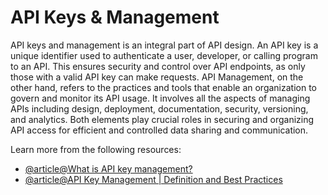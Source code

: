 # API Keys & Management

API keys and management is an integral part of API design. An API key is a unique identifier used to authenticate a user, developer, or calling program to an API. This ensures security and control over API endpoints, as only those with a valid API key can make requests. API Management, on the other hand, refers to the practices and tools that enable an organization to govern and monitor its API usage. It involves all the aspects of managing APIs including design, deployment, documentation, security, versioning, and analytics. Both elements play crucial roles in securing and organizing API access for efficient and controlled data sharing and communication.

Learn more from the following resources:

- [@article@What is API key management?](https://www.akeyless.io/secrets-management-glossary/api-key-management/)
- [@article@API Key Management | Definition and Best Practices](https://infisical.com/blog/api-key-management)